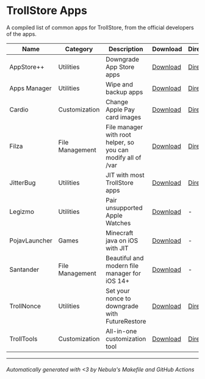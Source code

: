 # TrollStore Apps

A compiled list of common apps for TrollStore, from the official developers of the apps.

| Name          | Category        | Description                                                  | Download                                                                                                                      | Direct                                                                                                                     |
| ------------- | --------------- | ------------------------------------------------------------ | ----------------------------------------------------------------------------------------------------------------------------- | -------------------------------------------------------------------------------------------------------------------------- |
| AppStore++    | Utilities       | Downgrade App Store apps                                     | [Download](https://github.com/CokePokes/AppStorePlus-TrollStore/releases)                                                     | [Direct](https://github.com/CokePokes/AppStorePlus-TrollStore/releases/download/v1.2-1/AppStore++_TrollStore_v1.0.3-2.ipa) |
| Apps Manager  | Utilities       | Wipe and backup apps                                         | [Download](https://www.tigisoftware.com/default/?p=435)                                                                       | [Direct](https://tigisoftware.com/download/AppsManager_1.7.0.ipa)                                                          |
| Cardio        | Customization   | Change Apple Pay card images                                 | [Download](https://github.com/cisc0disco/Cardio/releases)                                                                     | [Direct](https://github.com/cisc0disco/Cardio/releases/latest/download/Cardio.ipa)                                         |
| Filza         | File Management | File manager with root helper, so you can modify all of /var | [Download](https://www.tigisoftware.com/default/?p=439)                                                                       | [Direct](https://tigisoftware.com/download/Filza_NoURLScheme_3.9.8.ipa)                                                    |
| JitterBug     | Utilities       | JIT with most TrollStore apps                                | [Download](https://github.com/osy/Jitterbug/releases)                                                                         | [Direct](https://github.com/osy/Jitterbug/releases/latest/download/Jitterbug.ipa)                                          |
| Legizmo       | Utilities       | Pair unsupported Apple Watches                               | [Download](https://www.patreon.com/lunotech11)                                                                                | -                                                                                                                          |
| PojavLauncher | Games           | Minecraft java on iOS with JIT                               | [Download](https://nightly.link/PojavLauncherTeam/PojavLauncher_iOS/workflows/development/main/net.kdt.pojavlauncher.ipa.zip) | -                                                                                                                          |
| Santander     | File Management | Beautiful and modern file manager for iOS 14+                | [Download](https://nightly.link/SerenaKit/Santander/workflows/build/main/SantanderTS.zip)                                     | -                                                                                                                          |
| TrollNonce    | Utilities       | Set your nonce to downgrade with FutureRestore               | [Download](https://github.com/opa334/TrollNonce/releases)                                                                     | [Direct](https://github.com/opa334/TrollNonce/releases/latest/download/TrollNonce.tipa)                                    |
| TrollTools    | Customization   | All-in-one customization tool                                | [Download](https://github.com/sourcelocation/TrollTools/releases)                                                             | [Direct](https://github.com/sourcelocation/TrollTools/releases/download/2.1.2/TrollTools-2.1.2.tipa)                       |

---

###### Automatically generated with <3 by Nebula's Makefile and GitHub Actions